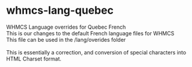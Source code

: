 # whmcs-lang-quebec
WHMCS Language overrides for Quebec French<br />
This is our changes to the default French language files for WHMCS<br />
This file can be used in the /lang/overides folder<br />
<br />
This is essentially a correction, and conversion of special characters into HTML Charset format.